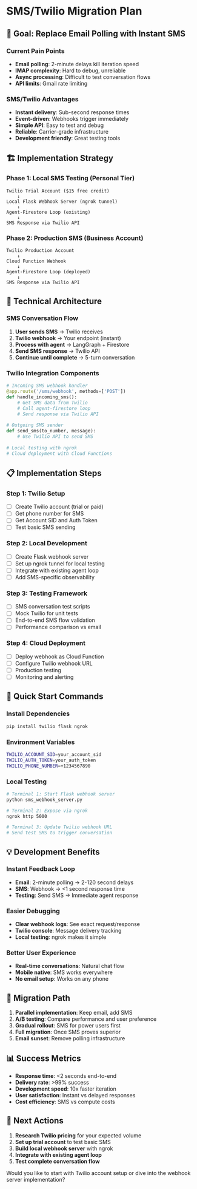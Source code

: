 # SMS/Twilio Migration Plan

## 🎯 Goal: Replace Email Polling with Instant SMS

### Current Pain Points
- **Email polling**: 2-minute delays kill iteration speed
- **IMAP complexity**: Hard to debug, unreliable
- **Async processing**: Difficult to test conversation flows
- **API limits**: Gmail rate limiting

### SMS/Twilio Advantages
- **Instant delivery**: Sub-second response times
- **Event-driven**: Webhooks trigger immediately
- **Simple API**: Easy to test and debug
- **Reliable**: Carrier-grade infrastructure
- **Development friendly**: Great testing tools

## 🏗️ Implementation Strategy

### Phase 1: Local SMS Testing (Personal Tier)
```
Twilio Trial Account ($15 free credit)
    ↓
Local Flask Webhook Server (ngrok tunnel)
    ↓
Agent-Firestore Loop (existing)
    ↓
SMS Response via Twilio API
```

### Phase 2: Production SMS (Business Account)
```
Twilio Production Account
    ↓
Cloud Function Webhook
    ↓
Agent-Firestore Loop (deployed)
    ↓
SMS Response via Twilio API
```

## 🔧 Technical Architecture

### SMS Conversation Flow
1. **User sends SMS** → Twilio receives
2. **Twilio webhook** → Your endpoint (instant)
3. **Process with agent** → LangGraph + Firestore
4. **Send SMS response** → Twilio API
5. **Continue until complete** → 5-turn conversation

### Twilio Integration Components
```python
# Incoming SMS webhook handler
@app.route('/sms/webhook', methods=['POST'])
def handle_incoming_sms():
    # Get SMS data from Twilio
    # Call agent-firestore loop
    # Send response via Twilio API
    
# Outgoing SMS sender
def send_sms(to_number, message):
    # Use Twilio API to send SMS
    
# Local testing with ngrok
# Cloud deployment with Cloud Functions
```

## 📋 Implementation Steps

### Step 1: Twilio Setup
- [ ] Create Twilio account (trial or paid)
- [ ] Get phone number for SMS
- [ ] Get Account SID and Auth Token
- [ ] Test basic SMS sending

### Step 2: Local Development
- [ ] Create Flask webhook server
- [ ] Set up ngrok tunnel for local testing
- [ ] Integrate with existing agent loop
- [ ] Add SMS-specific observability

### Step 3: Testing Framework
- [ ] SMS conversation test scripts
- [ ] Mock Twilio for unit tests
- [ ] End-to-end SMS flow validation
- [ ] Performance comparison vs email

### Step 4: Cloud Deployment
- [ ] Deploy webhook as Cloud Function
- [ ] Configure Twilio webhook URL
- [ ] Production testing
- [ ] Monitoring and alerting

## 🚀 Quick Start Commands

### Install Dependencies
```bash
pip install twilio flask ngrok
```

### Environment Variables
```bash
TWILIO_ACCOUNT_SID=your_account_sid
TWILIO_AUTH_TOKEN=your_auth_token
TWILIO_PHONE_NUMBER=+1234567890
```

### Local Testing
```bash
# Terminal 1: Start Flask webhook server
python sms_webhook_server.py

# Terminal 2: Expose via ngrok
ngrok http 5000

# Terminal 3: Update Twilio webhook URL
# Send test SMS to trigger conversation
```

## 💡 Development Benefits

### Instant Feedback Loop
- **Email**: 2-minute polling → 2-120 second delays
- **SMS**: Webhook → <1 second response time
- **Testing**: Send SMS → Immediate agent response

### Easier Debugging
- **Clear webhook logs**: See exact request/response
- **Twilio console**: Message delivery tracking
- **Local testing**: ngrok makes it simple

### Better User Experience
- **Real-time conversations**: Natural chat flow
- **Mobile native**: SMS works everywhere
- **No email setup**: Works on any phone

## 🔄 Migration Path

1. **Parallel implementation**: Keep email, add SMS
2. **A/B testing**: Compare performance and user preference
3. **Gradual rollout**: SMS for power users first
4. **Full migration**: Once SMS proves superior
5. **Email sunset**: Remove polling infrastructure

## 📊 Success Metrics

- **Response time**: <2 seconds end-to-end
- **Delivery rate**: >99% success
- **Development speed**: 10x faster iteration
- **User satisfaction**: Instant vs delayed responses
- **Cost efficiency**: SMS vs compute costs

## 🎯 Next Actions

1. **Research Twilio pricing** for your expected volume
2. **Set up trial account** to test basic SMS
3. **Build local webhook server** with ngrok
4. **Integrate with existing agent loop**
5. **Test complete conversation flow**

Would you like to start with Twilio account setup or dive into the webhook server implementation?